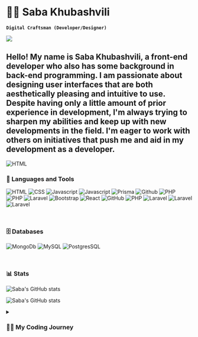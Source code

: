 # 🧝‍♂️ Saba Khubashvili

**`Digital Craftsman (Developer/Designer)`**

![](https://komarev.com/ghpvc/?username=SabaKhubashvili)

Hello! My name is Saba Khubashvili, a front-end developer who also has some background in back-end programming. I am passionate about designing user interfaces that are both aesthetically pleasing and intuitive to use. Despite having only a little amount of prior experience in development, I'm always trying to sharpen my abilities and keep up with new developments in the field. I'm eager to work with others on initiatives that push me and aid in my development as a developer.
---

<img  alt="HTML" 
src="https://wallpaperaccess.com/full/5673721.jpg" />

### 🧰 Languages and Tools

<img  alt="HTML" 
src="https://camo.githubusercontent.com/d63d473e728e20a286d22bb2226a7bf45a2b9ac6c72c59c0e61e9730bfe4168c/68747470733a2f2f696d672e736869656c64732e696f2f62616467652f48544d4c352d4533344632363f7374796c653d666f722d7468652d6261646765266c6f676f3d68746d6c35266c6f676f436f6c6f723d7768697465" />
<img  alt="CSS"  src="https://camo.githubusercontent.com/3a0f693cfa032ea4404e8e02d485599bd0d192282b921026e89d271aaa3d7565/68747470733a2f2f696d672e736869656c64732e696f2f62616467652f435353332d3135373242363f7374796c653d666f722d7468652d6261646765266c6f676f3d63737333266c6f676f436f6c6f723d7768697465" />
<img  alt="Javascript"  src="https://camo.githubusercontent.com/93c855ae825c1757f3426f05a05f4949d3b786c5b22d0edb53143a9e8f8499f6/68747470733a2f2f696d672e736869656c64732e696f2f62616467652f4a6176615363726970742d3332333333303f7374796c653d666f722d7468652d6261646765266c6f676f3d6a617661736372697074266c6f676f436f6c6f723d463744463145" />
<img  alt="Javascript"  src="https://img.shields.io/badge/TypeScript-007ACC?style=for-the-badge&logo=typescript&logoColor=white" />
<img  alt="Prisma"  src="https://img.shields.io/badge/Prisma-3982CE?style=for-the-badge&logo=Prisma&logoColor=white" />
<img  alt="Github"  src="https://camo.githubusercontent.com/06c6858186510906c21d8c951168d55d976d7dfb9176ed6125c55b8a7de0baae/68747470733a2f2f696d672e736869656c64732e696f2f62616467652f4749542d4534344333303f7374796c653d666f722d7468652d6261646765266c6f676f3d676974266c6f676f436f6c6f723d7768697465" />
<img  alt="PHP"  src="https://camo.githubusercontent.com/02914afc1f51d55c8acac01c200a410efd74fffdff325678f6df6c22ae68a7ee/68747470733a2f2f696d672e736869656c64732e696f2f62616467652f5048502d3737374242343f7374796c653d666f722d7468652d6261646765266c6f676f3d706870266c6f676f436f6c6f723d7768697465" />
<img  alt="PHP"  src="https://camo.githubusercontent.com/316ccceb2c875497ee2197622c2040a241b8afe4ff78ab7cc0161ee2a644b8a3/68747470733a2f2f696d672e736869656c64732e696f2f62616467652f4c61726176656c2d4646324432303f7374796c653d666f722d7468652d6261646765266c6f676f3d6c61726176656c266c6f676f436f6c6f723d7768697465" />
<img  alt="Laravel"  src="https://camo.githubusercontent.com/b13ed67c809178963ce9d538175b02649800772be1ce0cb02da5879e5614e236/68747470733a2f2f696d672e736869656c64732e696f2f62616467652f426f6f7473747261702d3536334437433f7374796c653d666f722d7468652d6261646765266c6f676f3d626f6f747374726170266c6f676f436f6c6f723d7768697465" />
<img  alt="Bootstrap"  src="https://camo.githubusercontent.com/42ada9cc774b9d2b4cf35691820a881d70657ae42c3a074f00c7e9add6352361/68747470733a2f2f696d672e736869656c64732e696f2f62616467652f56697375616c5f53747564696f5f436f64652d3030373844343f7374796c653d666f722d7468652d6261646765266c6f676f3d76697375616c25323073747564696f253230636f6465266c6f676f436f6c6f723d7768697465" />
<img  alt="React"  src="https://camo.githubusercontent.com/4a1038affbb2653ec140936555b3714ddc322526be8567b489e8423a795dea18/68747470733a2f2f696d672e736869656c64732e696f2f62616467652f4669676d612d4632344531453f7374796c653d666f722d7468652d6261646765266c6f676f3d6669676d61266c6f676f436f6c6f723d7768697465" />
<img  alt="GitHub"  src="https://camo.githubusercontent.com/55037e0ff8e2c9df84ad631c3d0443a7316776ede7459a5872ccb336d7df2781/68747470733a2f2f696d672e736869656c64732e696f2f62616467652f6e706d2d4342333833373f7374796c653d666f722d7468652d6261646765266c6f676f3d6e706d266c6f676f436f6c6f723d7768697465" />
<img  alt="PHP"  src="https://camo.githubusercontent.com/837e51e8a354e7afded975dd8e720e0b3210ab4b6f8cf27ef5c43433ecb8665c/68747470733a2f2f696d672e736869656c64732e696f2f62616467652f52656163742d3230323332413f7374796c653d666f722d7468652d6261646765266c6f676f3d7265616374266c6f676f436f6c6f723d36314441464260" />
<img  alt="Laravel"  src="https://camo.githubusercontent.com/4f9d20f3a284d2f6634282f61f82a62e99ee9906537dc9859decfdc9efbb51ec/68747470733a2f2f696d672e736869656c64732e696f2f62616467652f52656163745f526f757465722d4341343234353f7374796c653d666f722d7468652d6261646765266c6f676f3d72656163742d726f75746572266c6f676f436f6c6f723d7768697465" />
<img  alt="Laravel"  src="https://camo.githubusercontent.com/e9b080a6541e5355827ea91b6a0302cbbc54af4705b0c6b0f1561a0957ced2fb/68747470733a2f2f696d672e736869656c64732e696f2f62616467652f5461696c77696e645f4353532d3338423241433f7374796c653d666f722d7468652d6261646765266c6f676f3d7461696c77696e642d637373266c6f676f436f6c6f723d7768697465" />
<img  alt="Laravel"  src="https://camo.githubusercontent.com/a2ef46f4aec1799b4366d5dd9e4cc60c250b9a4a1e0a4cea21bae63660b63a25/68747470733a2f2f696d672e736869656c64732e696f2f62616467652f6e6578742e6a732d3030303030303f7374796c653d666f722d7468652d6261646765266c6f676f3d6e657874646f746a73266c6f676f436f6c6f723d7768697465" />

<br />

### 🗄️ Databases 
<img  alt="MongoDb"  
 src="https://img.shields.io/badge/MongoDB-4EA94B?style=for-the-badge&logo=mongodb&logoColor=white" />
<img  alt="MySQL"  src="https://img.shields.io/badge/MySQL-005C84?style=for-the-badge&logo=mysql&logoColor=white" />
<img  alt="PostgresSQL"  src="https://img.shields.io/badge/PostgreSQL-316192?style=for-the-badge&logo=postgresql&logoColor=white" />


<br/>

### 📊 Stats
![Saba's GitHub stats](http://github-profile-summary-cards.vercel.app/api/cards/profile-details?username=SabaKhubashvili&theme=2077)

![Saba's GitHub stats](https://github-profile-summary-cards.vercel.app/api/cards/stats?username=SabaKhubashvili&theme=2077)


<details>
 <summary><h3>👨‍💻 My Coding Journey</h3></summary>
 
Greetings! I'm a front-end developer by the name of Saba Khubashvili, and I've worked on both front-end and back-end projects. Three years ago, I enrolled in a web development program at Ug Limes, which marked the beginning of my foray into the world of web development. I developed a strong foundation in web development principles and learnt the fundamentals of HTML, CSS, and JavaScript during this program.

Since then, I've been developing my knowledge and skills while working on a variety of web development projects to obtain real-world experience. Now that I've advanced, I'm building personal websites and working as a freelancer.

Using my expertise in React, Typescript, and Tailwind, I design responsive, interactive, and intuitive websites with a focus on user-friendly interfaces. I like working on challenging projects that let me experiment with new tools and methods.

In addition to web development, UI/UX design is another area of interest for me, and I'm always trying to get better at it. I work hard to apply the best design techniques in all of my projects because I think that excellent design is crucial to producing wonderful user experiences.

I'm grateful that you took the time to look over my GitHub portfolio. Please feel free to contact me if you have any inquiries or would want to talk about prospective projects or collaborations.
  
 [Linkedin]: https://www.linkedin.com/in/საბა-ხუბაშვილი-b08910223/
  
 
 Gmail: khubashvili.saba12@gmail.com
  
  
